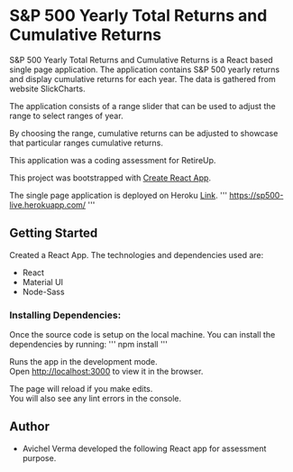 # S&P 500 Yearly Total Returns and Cumulative Returns
S&P 500 Yearly Total Returns and Cumulative Returns is a React based single page application. The application contains S&P 500 yearly returns and display cumulative returns for each year. The data is gathered from website SlickCharts.

The application consists of a range slider that can be used to adjust the range to select ranges of year.

By choosing the range, cumulative returns can be adjusted to showcase that particular ranges cumulative returns.

This application was a coding assessment for RetireUp.

This project was bootstrapped with [Create React App](https://github.com/facebook/create-react-app).

The single page application is deployed on Heroku [Link](https://sp500-live.herokuapp.com/).
'''
https://sp500-live.herokuapp.com/
'''

## Getting Started
Created a React App. The technologies and dependencies used are:
- React
- Material UI
- Node-Sass

### Installing Dependencies:
Once the source code is setup on the local machine. You can install the dependencies by running:
'''
npm install
'''

Runs the app in the development mode.<br />
Open [http://localhost:3000](http://localhost:3000) to view it in the browser.

The page will reload if you make edits.<br />
You will also see any lint errors in the console.

## Author
- Avichel Verma developed the following React app for assessment purpose.